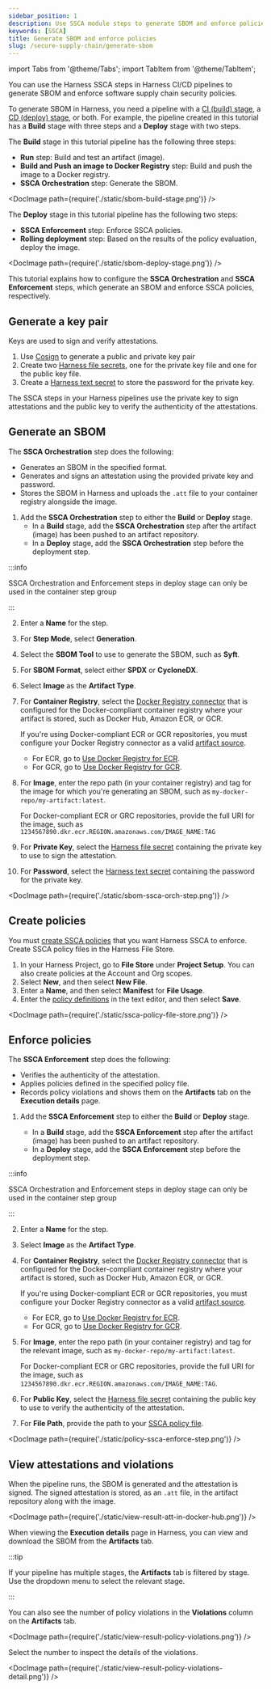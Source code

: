 ```yaml
---
sidebar_position: 1
description: Use SSCA module steps to generate SBOM and enforce policies in Harness pipelines.
keywords: [SSCA]
title: Generate SBOM and enforce policies
slug: /secure-supply-chain/generate-sbom
---
```


import Tabs from '@theme/Tabs';
import TabItem from '@theme/TabItem';

You can use the Harness SSCA steps in Harness CI/CD pipelines to generate SBOM and enforce software supply chain security policies.

To generate SBOM in Harness, you need a pipeline with a [CI (build) stage](/docs/continuous-integration/use-ci/prep-ci-pipeline-components), a [CD (deploy) stage](/docs/continuous-delivery/get-started/key-concepts#stage), or both. For example, the pipeline created in this tutorial has a **Build** stage with three steps and a **Deploy** stage with two steps.

<Tabs>
  <TabItem value="build" label="Build stage" default>

The **Build** stage in this tutorial pipeline has the following three steps:

- **Run** step: Build and test an artifact (image).
- **Build and Push an image to Docker Registry** step: Build and push the image to a Docker registry.
- **SSCA Orchestration** step: Generate the SBOM.

<!-- ![](./static/sbom-build-stage.png) -->

<DocImage path={require('./static/sbom-build-stage.png')} />

</TabItem>
  <TabItem value="deploy" label="Deploy stage">

The **Deploy** stage in this tutorial pipeline has the following two steps:

- **SSCA Enforcement** step: Enforce SSCA policies.
- **Rolling deployment** step: Based on the results of the policy evaluation, deploy the image.

<!-- ![](./static/sbom-deploy-stage.png) -->

<DocImage path={require('./static/sbom-deploy-stage.png')} />

</TabItem>
</Tabs>

This tutorial explains how to configure the **SSCA Orchestration** and **SSCA Enforcement** steps, which generate an SBOM and enforce SSCA policies, respectively.

## Generate a key pair

Keys are used to sign and verify attestations.

1. Use [Cosign](https://docs.sigstore.dev/key_management/signing_with_self-managed_keys/) to generate a public and private key pair
2. Create two [Harness file secrets](/docs/platform/secrets/add-file-secrets), one for the private key file and one for the public key file.
3. Create a [Harness text secret](/docs/platform/Secrets/add-use-text-secrets) to store the password for the private key.

The SSCA steps in your Harness pipelines use the private key to sign attestations and the public key to verify the authenticity of the attestations.

## Generate an SBOM

The **SSCA Orchestration** step does the following:

- Generates an SBOM in the specified format.
- Generates and signs an attestation using the provided private key and password.
- Stores the SBOM in Harness and uploads the `.att` file to your container registry alongside the image.

1. Add the **SSCA Orchestration** step to either the **Build** or **Deploy** stage.
   - In a **Build** stage, add the **SSCA Orchestration** step after the artifact (image) has been pushed to an artifact repository.
   - In a **Deploy** stage, add the **SSCA Orchestration** step before the deployment step.

:::info

SSCA Orchestration and Enforcement steps in deploy stage can only be used in the container step group

:::

2. Enter a **Name** for the step.
3. For **Step Mode**, select **Generation**.
4. Select the **SBOM Tool** to use to generate the SBOM, such as **Syft**.
5. For **SBOM Format**, select either **SPDX** or **CycloneDX**.
6. Select **Image** as the **Artifact Type**.
7. For **Container Registry**, select the [Docker Registry connector](/docs/platform/Connectors/Cloud-providers/ref-cloud-providers/docker-registry-connector-settings-reference) that is configured for the Docker-compliant container registry where your artifact is stored, such as Docker Hub, Amazon ECR, or GCR.

   If you're using Docker-compliant ECR or GCR repositories, you must configure your Docker Registry connector as a valid [artifact source](/docs/continuous-delivery/x-platform-cd-features/services/artifact-sources).

   - For ECR, go to [Use Docker Registry for ECR](/docs/continuous-delivery/x-platform-cd-features/services/artifact-sources#amazon-elastic-container-registry-ecr).
   - For GCR, go to [Use Docker Registry for GCR](/docs/continuous-delivery/x-platform-cd-features/services/artifact-sources#google-container-registry-gcr).

8. For **Image**, enter the repo path (in your container registry) and tag for the image for which you're generating an SBOM, such as `my-docker-repo/my-artifact:latest`.

   For Docker-compliant ECR or GRC repositories, provide the full URI for the image, such as `1234567890.dkr.ecr.REGION.amazonaws.com/IMAGE_NAME:TAG`

9. For **Private Key**, select the [Harness file secret](/docs/platform/secrets/add-file-secrets) containing the private key to use to sign the attestation.
10. For **Password**, select the [Harness text secret](/docs/platform/Secrets/add-use-text-secrets) containing the password for the private key.

<!-- ![](./static/sbom-ssca-orch-step.png) -->

<DocImage path={require('./static/sbom-ssca-orch-step.png')} />

## Create policies

You must [create SSCA policies](/docs/software-supply-chain-assurance/ssca-policies/create-ssca-policies) that you want Harness SSCA to enforce. Create SSCA policy files in the Harness File Store.

1. In your Harness Project, go to **File Store** under **Project Setup**. You can also create policies at the Account and Org scopes.
2. Select **New**, and then select **New File**.
3. Enter a **Name**, and then select **Manifest** for **File Usage**.
4. Enter the [policy definitions](/docs/software-supply-chain-assurance/ssca-policies/define-ssca-policies) in the text editor, and then select **Save**.

<!-- ![](./static/ssca-policy-file-store.png) -->

<DocImage path={require('./static/ssca-policy-file-store.png')} />

## Enforce policies

The **SSCA Enforcement** step does the following:

- Verifies the authenticity of the attestation.
- Applies policies defined in the specified policy file.
- Records policy violations and shows them on the **Artifacts** tab on the **Execution details** page.

1. Add the **SSCA Enforcement** step to either the **Build** or **Deploy** stage.

   - In a **Build** stage, add the **SSCA Enforcement** step after the artifact (image) has been pushed to an artifact repository.
   - In a **Deploy** stage, add the **SSCA Enforcement** step before the deployment step.

:::info

SSCA Orchestration and Enforcement steps in deploy stage can only be used in the container step group

:::

2. Enter a **Name** for the step.
3. Select **Image** as the **Artifact Type**.
4. For **Container Registry**, select the [Docker Registry connector](/docs/platform/Connectors/Cloud-providers/ref-cloud-providers/docker-registry-connector-settings-reference) that is configured for the Docker-compliant container registry where your artifact is stored, such as Docker Hub, Amazon ECR, or GCR.

   If you're using Docker-compliant ECR or GCR repositories, you must configure your Docker Registry connector as a valid [artifact source](/docs/continuous-delivery/x-platform-cd-features/services/artifact-sources).

   - For ECR, go to [Use Docker Registry for ECR](/docs/continuous-delivery/x-platform-cd-features/services/artifact-sources#amazon-elastic-container-registry-ecr).
   - For GCR, go to [Use Docker Registry for GCR](/docs/continuous-delivery/x-platform-cd-features/services/artifact-sources#google-container-registry-gcr).

5. For **Image**, enter the repo path (in your container registry) and tag for the relevant image, such as `my-docker-repo/my-artifact:latest`.

   For Docker-compliant ECR or GRC repositories, provide the full URI for the image, such as `1234567890.dkr.ecr.REGION.amazonaws.com/IMAGE_NAME:TAG`.

6. For **Public Key**, select the [Harness file secret](/docs/platform/secrets/add-file-secrets) containing the public key to use to verify the authenticity of the attestation.
7. For **File Path**, provide the path to your [SSCA policy file](#create-policies).

<!-- ![](./static/policy-ssca-enforce-step.png) -->

<DocImage path={require('./static/policy-ssca-enforce-step.png')} />

## View attestations and violations

When the pipeline runs, the SBOM is generated and the attestation is signed. The signed attestation is stored, as an `.att` file, in the artifact repository along with the image.

<!-- ![](./static/view-result-att-in-docker-hub.png) -->

<DocImage path={require('./static/view-result-att-in-docker-hub.png')} />

When viewing the **Execution details** page in Harness, you can view and download the SBOM from the **Artifacts** tab.

:::tip

If your pipeline has multiple stages, the **Artifacts** tab is filtered by stage. Use the dropdown menu to select the relevant stage.

:::

You can also see the number of policy violations in the **Violations** column on the **Artifacts** tab.

<!-- ![](./static/view-result-policy-violations.png) -->

<DocImage path={require('./static/view-result-policy-violations.png')} />

Select the number to inspect the details of the violations.

<!-- ![](./static/view-result-policy-violations-detail.png) -->

<DocImage path={require('./static/view-result-policy-violations-detail.png')} />
